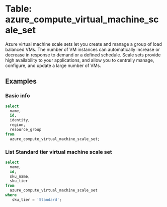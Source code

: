 # Table: azure_compute_virtual_machine_scale_set

Azure virtual machine scale sets let you create and manage a group of load balanced VMs. The number of VM instances can automatically increase or decrease in response to demand or a defined schedule. Scale sets provide high availability to your applications, and allow you to centrally manage, configure, and update a large number of VMs.

## Examples

### Basic info

```sql
select
  name,
  id,
  identity,
  region,
  resource_group
from
  azure_compute_virtual_machine_scale_set;
```

### List Standard tier virtual machine scale set

```sql
select
  name,
  id,
  sku_name,
  sku_tier
from
  azure_compute_virtual_machine_scale_set
where
   sku_tier = 'Standard';
```
